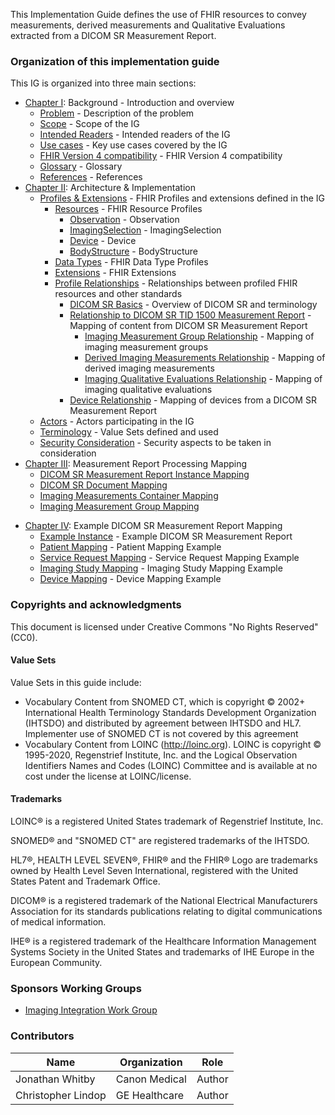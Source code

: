 This Implementation Guide defines the use of FHIR resources to convey measurements, derived measurements and  Qualitative Evaluations extracted from a DICOM SR Measurement Report.

### Organization of this implementation guide

This IG is organized into three main sections:

* [Chapter I](background.html): Background - Introduction and overview
    * [Problem](background.html#problem) - Description of the problem
    * [Scope](background.html#scope) - Scope of the IG
    * [Intended Readers](background.html#readers) - Intended readers of the IG
    * [Use cases](background.html#use-cases) - Key use cases covered by the IG
    * [FHIR Version 4 compatibility](background.html#fhir-version-4-compatibility) - FHIR Version 4 compatibility
    * [Glossary](background.html#glossary) - Glossary
    * [References](background.html#references) - References
* [Chapter II](architecture.html): Architecture & Implementation
    * [Profiles & Extensions](architecture.html#profiles) - FHIR Profiles and extensions defined in the IG
      * [Resources](architecture.html#resources) - FHIR Resource Profiles
        * [Observation](architecture.html#resource-observation) - Observation
        * [ImagingSelection](architecture.html#resource-imagingselection) - ImagingSelection
        * [Device](architecture.html#resource-device) - Device
        * [BodyStructure](architecture.html#resource-bodystructure) - BodyStructure
      * [Data Types](architecture.html#data-types) - FHIR Data Type Profiles
      * [Extensions](architecture.html#extensions) - FHIR Extensions
      * [Profile Relationships](architecture.html#relationships) - Relationships between profiled FHIR resources and other standards
        * [DICOM SR Basics](architecture.html#dicom-sr) - Overview of DICOM SR and terminology
        * [Relationship to DICOM SR TID 1500 Measurement Report](architecture.html#tid-1500) - Mapping of content from DICOM SR Measurement Report
          * [Imaging Measurement Group Relationship](architecture.html#imaging-measurement-group) - Mapping of imaging measurement groups
          * [Derived Imaging Measurements Relationship](architecture.html#derived-imaging-measurement) - Mapping of derived imaging measurements
          * [Imaging Qualitative Evaluations Relationship](architecture.html#imaging-qualitative-evalutation) - Mapping of imaging qualitative evaluations
        * [Device Relationship](architecture.html#relationship-device) - Mapping of devices from a DICOM SR Measurement Report
    * [Actors](architecture.html#actors) - Actors participating in the IG
    * [Terminology](architecture.html#terminology) - Value Sets defined and used
    * [Security Consideration](architecture.html#sec) - Security aspects to be taken in consideration
* [Chapter III](mapping.html): Measurement Report Processing Mapping
    * [DICOM SR Measurement Report Instance Mapping](mapping.html#sr_instance)
    * [DICOM SR Document Mapping](mapping.html#sr_document)
    * [Imaging Measurements Container Mapping](mapping.html#imaging_measurements_container)
    * [Imaging Measurement Group Mapping](mapping.html#imaging_measurement_group)

[comment]: <> (    * [Imaging Measurement Mapping]&#40;mapping.html#imaging_measurement&#41;)

[comment]: <> (    * [Imaging Qualitative Evaluation Mapping]&#40;mapping.html#imaging_qualitative_evaluation&#41;)

[comment]: <> (    * [Derived Imaging Measurement Mapping]&#40;mapping.html#derived_imaging_measurement&#41;)
* [Chapter IV](example.html): Example DICOM SR Measurement Report Mapping
    * [Example Instance](example.html#example_sr) - Example DICOM SR Measurement Report
    * [Patient Mapping](example.html#example_patient) - Patient Mapping Example
    * [Service Request Mapping](example.html#example_service_request) - Service Request Mapping Example
    * [Imaging Study Mapping](example.html#example_imaging_study) - Imaging Study Mapping Example
    * [Device Mapping](example.html#example_device) - Device Mapping Example

### Copyrights and acknowledgments

This document is licensed under Creative Commons "No Rights Reserved" (CC0).

#### Value Sets
Value Sets in this guide include:

* Vocabulary Content from SNOMED CT, which is copyright © 2002+ International Health Terminology Standards Development Organization (IHTSDO) and distributed by agreement between IHTSDO and HL7. Implementer use of SNOMED CT is not covered by this agreement
* Vocabulary Content from LOINC (http://loinc.org). LOINC is copyright © 1995-2020, Regenstrief Institute, Inc. and the Logical Observation Identifiers Names and Codes (LOINC) Committee and is available at no cost under the license at LOINC/license.

#### Trademarks
LOINC® is a registered United States trademark of Regenstrief Institute, Inc.

SNOMED® and "SNOMED CT" are registered trademarks of the IHTSDO.

HL7®, HEALTH LEVEL SEVEN®, FHIR® and the FHIR® Logo are trademarks owned by Health Level Seven International, registered with the United States Patent and Trademark Office.

DICOM® is a registered trademark of the National Electrical Manufacturers Association for its standards publications relating to digital communications of medical information.

IHE® is a registered trademark of the Healthcare Information Management Systems Society in the United States and trademarks of IHE Europe in the European Community.


### Sponsors Working Groups
* [Imaging Integration Work Group](http://www.hl7.org/Special/committees/imagemgt/index.cfm)

### Contributors

| Name        |      Organization       |  Role |
|--------------------------|-----------------------|--------------|
| Jonathan Whitby | Canon Medical | Author |
| Christopher Lindop | GE Healthcare | Author |
